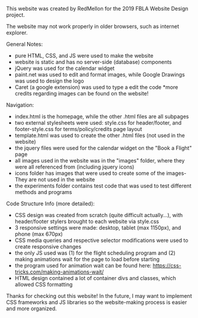 This website was created by RedMellon for the 2019 FBLA Website Design project.

The website may not work properly in older browsers, such as internet explorer.

General Notes:
- pure HTML, CSS, and JS were used to make the website
- website is static and has no server-side (database) components
- jQuery was used for the calendar widget
- paint.net was used to edit and format images, while Google Drawings was used to design the logo
- Caret (a google extension) was used to type a edit the code
*more credits regarding images can be found on the website!

Navigation:
- index.html is the homepage, while the other .html files are all subpages
- two external stylesheets were used: style.css for header/footer, and footer-style.css for terms/policy/credits page layout
- template.html was used to create the other .html files (not used in the website)
- the jquery files were used for the calendar widget on the "Book a Flight" page
- all images used in the website was in the "images" folder, where they were all referenced from (including jquery icons)
- icons folder has images that were used to create some of the images- They are not used in the website
- the experiments folder contains test code that was used to test different methods and programs

Code Structure Info (more detailed):
- CSS design was created from scratch (quite difficult actually...), with header/footer stylers brought to each website via style.css
- 3 responsive settings were made: desktop, tablet (max 1150px), and phone (max 670px)
- CSS media queries and respective selector modifications were used to create responsive changes
- the only JS used was (1) for the flight scheduling program and (2) making animations wait for the page to load before starting
- the program used for animation wait can be found here: https://css-tricks.com/making-animations-wait/
- HTML design contained a lot of container divs and classes, which allowed CSS formatting

Thanks for checking out this website!
In the future, I may want to implement CSS frameworks and JS libraries so the website-making process is easier and more organized.
